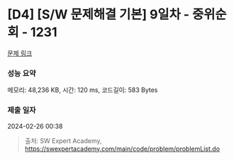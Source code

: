# [D4] [S/W 문제해결 기본] 9일차 - 중위순회 - 1231 

[문제 링크](https://swexpertacademy.com/main/code/problem/problemDetail.do?contestProbId=AV140YnqAIECFAYD) 

### 성능 요약

메모리: 48,236 KB, 시간: 120 ms, 코드길이: 583 Bytes

### 제출 일자

2024-02-26 00:38



> 출처: SW Expert Academy, https://swexpertacademy.com/main/code/problem/problemList.do